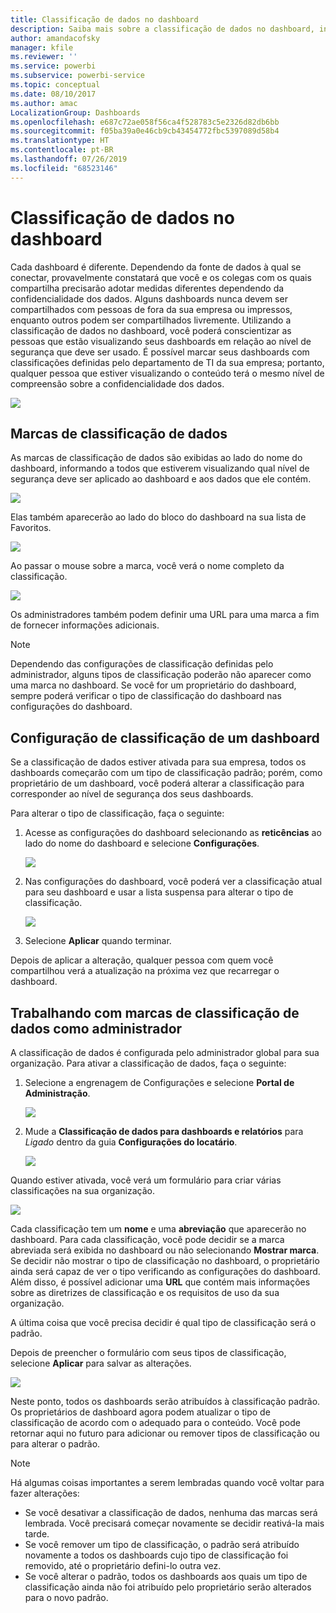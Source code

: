 ```yaml
---
title: Classificação de dados no dashboard
description: Saiba mais sobre a classificação de dados no dashboard, incluindo como um Administrador deve configurá-la e como os proprietários do dashboard podem alterar a classificação.
author: amandacofsky
manager: kfile
ms.reviewer: ''
ms.service: powerbi
ms.subservice: powerbi-service
ms.topic: conceptual
ms.date: 08/10/2017
ms.author: amac
LocalizationGroup: Dashboards
ms.openlocfilehash: e687c72ae058f56ca4f528783c5e2326d82db6bb
ms.sourcegitcommit: f05ba39a0e46cb9cb43454772fbc5397089d58b4
ms.translationtype: HT
ms.contentlocale: pt-BR
ms.lasthandoff: 07/26/2019
ms.locfileid: "68523146"
---
```

# <a name="dashboard-data-classification"></a>Classificação de dados no dashboard
Cada dashboard é diferente. Dependendo da fonte de dados à qual se conectar, provavelmente constatará que você e os colegas com os quais compartilha precisarão adotar medidas diferentes dependendo da confidencialidade dos dados. Alguns dashboards nunca devem ser compartilhados com pessoas de fora da sua empresa ou impressos, enquanto outros podem ser compartilhados livremente. Utilizando a classificação de dados no dashboard, você poderá conscientizar as pessoas que estão visualizando seus dashboards em relação ao nível de segurança que deve ser usado. É possível marcar seus dashboards com classificações definidas pelo departamento de TI da sua empresa; portanto, qualquer pessoa que estiver visualizando o conteúdo terá o mesmo nível de compreensão sobre a confidencialidade dos dados.

![](media/service-data-classification/dashboard_tagged_as_hbi.png)

## <a name="data-classification-tags"></a>Marcas de classificação de dados
As marcas de classificação de dados são exibidas ao lado do nome do dashboard, informando a todos que estiverem visualizando qual nível de segurança deve ser aplicado ao dashboard e aos dados que ele contém.

![](media/service-data-classification/tag_next_to_title.png)

Elas também aparecerão ao lado do bloco do dashboard na sua lista de Favoritos.

![](media/service-data-classification/tag_on_dashboard_tile.png)

Ao passar o mouse sobre a marca, você verá o nome completo da classificação.

![](media/service-data-classification/tag_tooltip.png)

Os administradores também podem definir uma URL para uma marca a fim de fornecer informações adicionais.

> [!NOTE]
> Dependendo das configurações de classificação definidas pelo administrador, alguns tipos de classificação poderão não aparecer como uma marca no dashboard. Se você for um proprietário do dashboard, sempre poderá verificar o tipo de classificação do dashboard nas configurações do dashboard.
> 
> 

## <a name="setting-a-dashboards-classification"></a>Configuração de classificação de um dashboard
Se a classificação de dados estiver ativada para sua empresa, todos os dashboards começarão com um tipo de classificação padrão; porém, como proprietário de um dashboard, você poderá alterar a classificação para corresponder ao nível de segurança dos seus dashboards.

Para alterar o tipo de classificação, faça o seguinte:

1. Acesse as configurações do dashboard selecionando as **reticências** ao lado do nome do dashboard e selecione **Configurações**.
   
    ![](media/service-data-classification/dashboard_settings.png)
2. Nas configurações do dashboard, você poderá ver a classificação atual para seu dashboard e usar a lista suspensa para alterar o tipo de classificação.
   
    ![](media/service-data-classification/classification_setting_dropdown.png)
3. Selecione **Aplicar** quando terminar.

Depois de aplicar a alteração, qualquer pessoa com quem você compartilhou verá a atualização na próxima vez que recarregar o dashboard.

## <a name="working-with-data-classification-tags-as-an-admin"></a>Trabalhando com marcas de classificação de dados como administrador
A classificação de dados é configurada pelo administrador global para sua organização. Para ativar a classificação de dados, faça o seguinte:

1. Selecione a engrenagem de Configurações e selecione **Portal de Administração**.
   
    ![](media/service-data-classification/admin_portal_in_settings.png)
2. Mude a **Classificação de dados para dashboards e relatórios** para *Ligado* dentro da guia **Configurações do locatário**.
   
    ![](media/service-data-classification/data_classification_switch_location.png)

Quando estiver ativada, você verá um formulário para criar várias classificações na sua organização.

![](media/service-data-classification/blank_classification_form.png)

Cada classificação tem um **nome** e uma **abreviação** que aparecerão no dashboard. Para cada classificação, você pode decidir se a marca abreviada será exibida no dashboard ou não selecionando **Mostrar marca**. Se decidir não mostrar o tipo de classificação no dashboard, o proprietário ainda será capaz de ver o tipo verificando as configurações do dashboard. Além disso, é possível adicionar uma **URL** que contém mais informações sobre as diretrizes de classificação e os requisitos de uso da sua organização.  

A última coisa que você precisa decidir é qual tipo de classificação será o padrão.  

Depois de preencher o formulário com seus tipos de classificação, selecione **Aplicar** para salvar as alterações.

![](media/service-data-classification/filled_in_classification_form.png)

Neste ponto, todos os dashboards serão atribuídos à classificação padrão. Os proprietários de dashboard agora podem atualizar o tipo de classificação de acordo com o adequado para o conteúdo. Você pode retornar aqui no futuro para adicionar ou remover tipos de classificação ou para alterar o padrão.  

> [!NOTE]
> Há algumas coisas importantes a serem lembradas quando você voltar para fazer alterações:
> 
> * Se você desativar a classificação de dados, nenhuma das marcas será lembrada. Você precisará começar novamente se decidir reativá-la mais tarde.  
> * Se você remover um tipo de classificação, o padrão será atribuído novamente a todos os dashboards cujo tipo de classificação foi removido, até o proprietário defini-lo outra vez.  
> * Se você alterar o padrão, todos os dashboards aos quais um tipo de classificação ainda não foi atribuído pelo proprietário serão alterados para o novo padrão.
> 
> 

